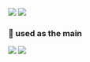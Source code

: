   <!-- ![Top Langs](https://github-readme-stats.vercel.app/api/top-langs/?username=gangintheremark&layout=compact&theme=dracula) -->
<!-- [![Solved.ac Profile](http://mazassumnida.wtf/api/v2/generate_badge?boj=min959595)](https://solved.ac/min959595/) -->


<a href="https://velog.io/@gangintheremark" target="_blank"><img src="https://img.shields.io/badge/velog-20C997?style=for-the-badge&logo=velog&logoColor=white"></a>
<a href="https://gangintheremark.tistory.com/" target="_blank"><img src="https://img.shields.io/badge/tistory-000000?style=for-the-badge&logo=tistory&logoColor=white"></a>

### 💪 used as the main 
<img src="https://img.shields.io/badge/springboot-6DB33F?style=for-the-badge&logo=springboot&logoColor=white"> <img src="https://img.shields.io/badge/Java-007396?style=for-the-badge&logo=Java&logoColor=white">
